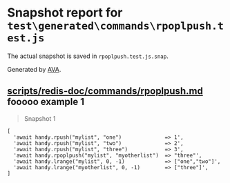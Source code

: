 # Snapshot report for `test\generated\commands\rpoplpush.test.js`

The actual snapshot is saved in `rpoplpush.test.js.snap`.

Generated by [AVA](https://ava.li).

## [scripts/redis-doc/commands/rpoplpush.md](../../../../scripts/redis-doc/commands/rpoplpush.md) fooooo example 1

> Snapshot 1

    [
      'await handy.rpush("mylist", "one")              => 1',
      'await handy.rpush("mylist", "two")              => 2',
      'await handy.rpush("mylist", "three")            => 3',
      'await handy.rpoplpush("mylist", "myotherlist")  => "three"',
      'await handy.lrange("mylist", 0, -1)             => ["one","two"]',
      'await handy.lrange("myotherlist", 0, -1)        => ["three"]',
    ]
